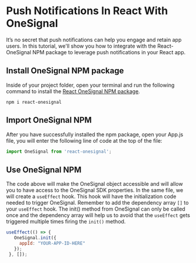 # Push Notifications In React With OneSignal

It’s no secret that push notifications can help you engage and retain app users. In this tutorial, we'll show you how to integrate with the React-OneSignal NPM package to leverage push notifications in your React app.

## Install OneSignal NPM package
Inside of your project folder, open your terminal and run the following command to install the [React OneSignal NPM package](https://www.npmjs.com/package/react-onesignal).
```shell
npm i react-onesignal
```

## Import OneSignal NPM
After you have successfully installed the npm package, open your App.js file, you will enter the following line of code at the top of the file:
```javascript
import OneSignal from 'react-onesignal';
```
## Use OneSignal NPM
The code above will make the OneSignal object accessible and will allow you to have access to the OneSignal SDK properties.
In the same file, we will create a `useEffect` hook. This hook will have the initialization code needed to trigger OneSignal. Remember to add the dependency array `[]`  to your `useEffect` hook. The init() method from OneSignal can only be called once and the dependency array will help us to avoid that the `useEffect` gets triggered multiple times firing the `init()` method.

```javascript
useEffect(() => {
   OneSignal.init({
     appId: "YOUR-APP-ID-HERE"
   });
 }, []);
```
